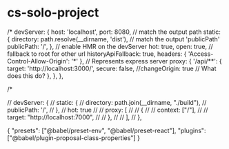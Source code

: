 # cs-solo-project
  /*
 devServer: {
    host: 'localhost',
    port: 8080,
    // match the output path
    static: {
      directory: path.resolve(__dirname, 'dist'),
      // match the output 'publicPath'
      publicPath: '/',
    },
    // enable HMR on the devServer
    hot: true,
    open: true,
    // fallback to root for other url
    historyApiFallback: true,
    headers: { 'Access-Control-Allow-Origin': '*' },
    // Represents express server
    proxy: {
      '/api/**': {
        target: 'http://localhost:3000/',
        secure: false,
        //changeOrigin: true // What does this do?
      },
    },
  },


  /*




  // devServer: {
  //   static: {
  //     directory: path.join(__dirname, "./build"),
  //     publicPath: '/',
  //   },
  //   hot: true
  //   // proxy: [
  //   //   {
  //   //     context: ["/"],
  //   //     target: "http://localhost:7000",
  //   //   },
  //   // ],
  // },

{
  "presets": ["@babel/preset-env", "@babel/preset-react"],
  "plugins": ["@babel/plugin-proposal-class-properties"]
}

